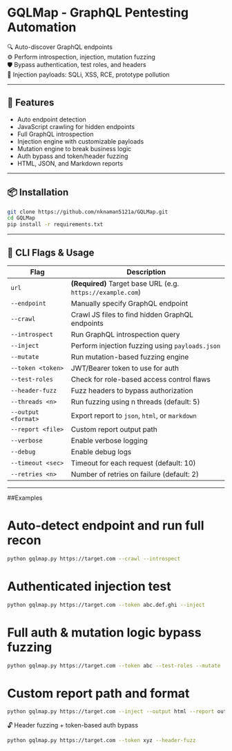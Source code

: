 # GQLMap - GraphQL Pentesting Automation

🔍 Auto-discover GraphQL endpoints  
⚙️ Perform introspection, injection, mutation fuzzing  
🛡️ Bypass authentication, test roles, and headers  
🧪 Injection payloads: SQLi, XSS, RCE, prototype pollution

---
## 🚀 Features

- Auto endpoint detection
- JavaScript crawling for hidden endpoints
- Full GraphQL introspection
- Injection engine with customizable payloads
- Mutation engine to break business logic
- Auth bypass and token/header fuzzing
- HTML, JSON, and Markdown reports

---
## 📦 Installation

```bash
git clone https://github.com/nknaman5121a/GQLMap.git
cd GQLMap
pip install -r requirements.txt
```
---
## 🔧 CLI Flags & Usage  
| Flag | Description |
|------|-------------|
| `url` | **(Required)** Target base URL (e.g. `https://example.com`) |
| `--endpoint` | Manually specify GraphQL endpoint |
| `--crawl` | Crawl JS files to find hidden GraphQL endpoints |
| `--introspect` | Run GraphQL introspection query |
| `--inject` | Perform injection fuzzing using `payloads.json` |
| `--mutate` | Run mutation-based fuzzing engine |
| `--token <token>` | JWT/Bearer token to use for auth |
| `--test-roles` | Check for role-based access control flaws |
| `--header-fuzz` | Fuzz headers to bypass authorization |
| `--threads <n>` | Run fuzzing using n threads (default: 5) |
| `--output <format>` | Export report to `json`, `html`, or `markdown` |
| `--report <file>` | Custom report output path |
| `--verbose` | Enable verbose logging |
| `--debug` | Enable debug logs |
| `--timeout <sec>` | Timeout for each request (default: 10) |
| `--retries <n>` | Number of retries on failure (default: 2) |

---
##Examples
# Auto-detect endpoint and run full recon
```bash
python gqlmap.py https://target.com --crawl --introspect
```
# Authenticated injection test
```bash
python gqlmap.py https://target.com --token abc.def.ghi --inject
```
# Full auth & mutation logic bypass fuzzing
```bash
python gqlmap.py https://target.com --token abc --test-roles --mutate
```
# Custom report path and format
```bash
python gqlmap.py https://target.com --inject --output html --report output/reports/target.html
```
🔓 Header fuzzing + token-based auth bypass
```bash
python gqlmap.py https://target.com --token xyz --header-fuzz
```
